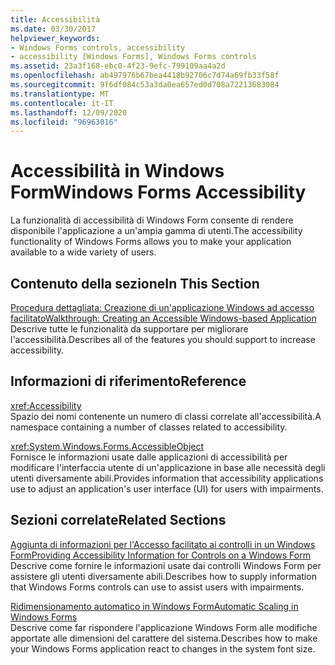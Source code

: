 ```yaml
---
title: Accessibilità
ms.date: 03/30/2017
helpviewer_keywords:
- Windows Forms controls, accessibility
- accessibility [Windows Forms], Windows Forms controls
ms.assetid: 23a3f168-ebc0-4f23-9efc-799109aa4a2d
ms.openlocfilehash: ab497976b67bea4418b92706c7d74a69fb33f58f
ms.sourcegitcommit: 9f6df084c53a3da0ea657ed0d708a72213683084
ms.translationtype: MT
ms.contentlocale: it-IT
ms.lasthandoff: 12/09/2020
ms.locfileid: "96963016"
---
```

# <a name="windows-forms-accessibility"></a><span data-ttu-id="d5e5b-102">Accessibilità in Windows Form</span><span class="sxs-lookup"><span data-stu-id="d5e5b-102">Windows Forms Accessibility</span></span>
<span data-ttu-id="d5e5b-103">La funzionalità di accessibilità di Windows Form consente di rendere disponibile l'applicazione a un'ampia gamma di utenti.</span><span class="sxs-lookup"><span data-stu-id="d5e5b-103">The accessibility functionality of Windows Forms allows you to make your application available to a wide variety of users.</span></span>  
  
## <a name="in-this-section"></a><span data-ttu-id="d5e5b-104">Contenuto della sezione</span><span class="sxs-lookup"><span data-stu-id="d5e5b-104">In This Section</span></span>  
 [<span data-ttu-id="d5e5b-105">Procedura dettagliata: Creazione di un'applicazione Windows ad accesso facilitato</span><span class="sxs-lookup"><span data-stu-id="d5e5b-105">Walkthrough: Creating an Accessible Windows-based Application</span></span>](walkthrough-creating-an-accessible-windows-based-application.md)  
 <span data-ttu-id="d5e5b-106">Descrive tutte le funzionalità da supportare per migliorare l'accessibilità.</span><span class="sxs-lookup"><span data-stu-id="d5e5b-106">Describes all of the features you should support to increase accessibility.</span></span>  
  
## <a name="reference"></a><span data-ttu-id="d5e5b-107">Informazioni di riferimento</span><span class="sxs-lookup"><span data-stu-id="d5e5b-107">Reference</span></span>  
 <xref:Accessibility>  
 <span data-ttu-id="d5e5b-108">Spazio dei nomi contenente un numero di classi correlate all'accessibilità.</span><span class="sxs-lookup"><span data-stu-id="d5e5b-108">A namespace containing a number of classes related to accessibility.</span></span>  
  
 <xref:System.Windows.Forms.AccessibleObject>  
 <span data-ttu-id="d5e5b-109">Fornisce le informazioni usate dalle applicazioni di accessibilità per modificare l'interfaccia utente di un'applicazione in base alle necessità degli utenti diversamente abili.</span><span class="sxs-lookup"><span data-stu-id="d5e5b-109">Provides information that accessibility applications use to adjust an application's user interface (UI) for users with impairments.</span></span>  
  
## <a name="related-sections"></a><span data-ttu-id="d5e5b-110">Sezioni correlate</span><span class="sxs-lookup"><span data-stu-id="d5e5b-110">Related Sections</span></span>  
 [<span data-ttu-id="d5e5b-111">Aggiunta di informazioni per l'Accesso facilitato ai controlli in un Windows Form</span><span class="sxs-lookup"><span data-stu-id="d5e5b-111">Providing Accessibility Information for Controls on a Windows Form</span></span>](../controls/providing-accessibility-information-for-controls-on-a-windows-form.md)  
 <span data-ttu-id="d5e5b-112">Descrive come fornire le informazioni usate dai controlli Windows Form per assistere gli utenti diversamente abili.</span><span class="sxs-lookup"><span data-stu-id="d5e5b-112">Describes how to supply information that Windows Forms controls can use to assist users with impairments.</span></span>  
  
 [<span data-ttu-id="d5e5b-113">Ridimensionamento automatico in Windows Form</span><span class="sxs-lookup"><span data-stu-id="d5e5b-113">Automatic Scaling in Windows Forms</span></span>](../automatic-scaling-in-windows-forms.md)  
 <span data-ttu-id="d5e5b-114">Descrive come far rispondere l'applicazione Windows Form alle modifiche apportate alle dimensioni del carattere del sistema.</span><span class="sxs-lookup"><span data-stu-id="d5e5b-114">Describes how to make your Windows Forms application react to changes in the system font size.</span></span>
